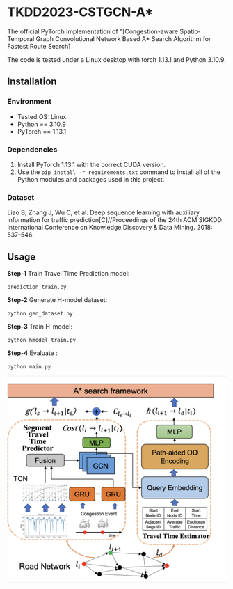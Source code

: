 # TKDD2023-CSTGCN-A*

The official PyTorch implementation of "[Congestion-aware Spatio-Temporal Graph Convolutional Network Based A*
Search Algorithm for Fastest Route Search]

The code is tested under a Linux desktop with torch 1.13.1 and Python 3.10.9.

## Installation

### Environment
- Tested OS: Linux
- Python == 3.10.9
- PyTorch == 1.13.1

### Dependencies
1. Install PyTorch 1.13.1 with the correct CUDA version.
2. Use the ``pip install -r requirements.txt`` command to install all of the Python modules and packages used in this project.

### Dataset

Liao B, Zhang J, Wu C, et al. Deep sequence learning with auxiliary information for traffic prediction[C]//Proceedings of the 24th ACM SIGKDD International Conference on Knowledge Discovery & Data Mining. 2018: 537-546.


## Usage

**Step-1** Train Travel Time Prediction model:
```
prediction_train.py
```

**Step-2** Generate H-model dataset:

```
python gen_dataset.py
```

**Step-3** Train H-model:

```
python hmodel_train.py
```

**Step-4** Evaluate :

```
python main.py
```

![OverallFramework](./overview.png "Overall framework")

